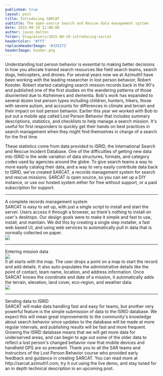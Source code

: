 ```yaml
---
published: true
layout: post
title: Introducing SARCAT
subtitle: The open-source Search and Rescue data management system
date: 2015-08-19 12:00:00
author: jason_dalton
folder: blog/assets/2015-08-19-introducing-sarcat
headerColor: '#fff'
replaceHeaderImage: '#325271'
headerImage: header.png
---
```


<div class="pad1y"></div>
Understanding lost person behavior is essential to making better decisions in how you allocate trained search resources like field search teams, search dogs, helicopters, and drones.  For several years now <!--more--> we at Azimuth1 have been working with the leading researcher in lost person behavior, Robert Koester.  Robert started cataloging search mission records back in the 90's and published one of the first studies on the wandering patterns of those disoriented due to Alzheimers and dementia.  Bob's work has expanded to several dozen lost person types including children, hunters, hikers, those with severe autism, and accounts for differences in climate and terrain and their impact on lost person behavior.  Earlier this year we worked with Bob to put out a mobile app called Lost Person Behavior that includes summary descriptions, statistics, and checklists to help manage a search mission.  It's useful for first responders to quickly get their hands on best practices in search management when they might find themselves in charge of a search for the first time.

These statistics come from data provided to ISRID, the International Search and Rescue Incident Database.  One of the difficulties of getting new data into ISRID is the wide variation of data structures, formats, and category codes used by agencies around the globe.  To give search teams a way to more easily catalog their data, and a way to very easily contribute data back to ISRID, we've created SARCAT, a records management system for search and rescue missions.  SARCAT is open source, so you can set up a DIY instance, or use our hosted system either for free without support, or a paid subscription for support.

<div class="pad1y"></div>
<hr>
<div class="h2 text-center">A complete records management system</div>
<div class="flexCont">





<div class="flexItem col-md-6">
SARCAT is easy to set up, with just a single script to install and start the server.   Users access it through a browser, so there's nothing to install on user's desktops.  Our design goals were to make it simple and fast to use, install, and maintain.  We did this by creating a single step installer, a fast web based UI, and using web services to automatically pull in data that is normally collected on paper.   
</div>
<div class="flexItem col-md-6">
<img class="img-responsive sarcatImg" src="{{site.baseurl}}/{{page.folder}}/SARCAT_stats_screen.png">
</div>

</div>




<div class="pad1y"></div>
<hr>
<div class="h2 text-center">Entering mission data</div>
<div class="flexCont">


<div class="flexItem col-md-12">
<img class="img-responsive sarcatImg" src="{{site.baseurl}}/{{page.folder}}/SARCAT_record_map_screen.png">
</div>



<div class="flexItem col-md-6">
It all starts with the map.  The user drops a point on a map to start the record and add details.    It also auto-populates the administrative details like the point of contact, team name, location, and address information.  Once SARCAT knows the coordinate and date of a mission, it automatically adds the terrain, elevation, land cover, eco-region, and weather data.
</div>




<div class="flexItem col-md-6">
<img class="img-responsive sarcatImg" src="{{site.baseurl}}/{{page.folder}}/SARCAT_record_weather_screen.png">
</div>

</div>

<div class="pad1y"></div>
<hr>
<div class="h2 text-center">Sending data to ISRID</div>
SARCAT will make data handling fast and easy for teams, but another very powerful feature is the simple submission of data to the ISRID database.  We expect this will mean great improvements to the community's knowledge about search behavior since updates to the database will be made at more regular intervals, and publishing results will be fast and more frequent.   Growing the ISRID database means that we will get more data for underserved areas, and can begin to age out some of the older data to reflect a lost person's changed behavior now that mobile devices and handheld GPS are so prevalent.  Thank you to all the SAR teams and instructors of the Lost Person Behavior course who provided early feedback and guidance in creating SARCAT.   You can read more at http://sarcat.azimuth1.com, try it out using the live demo, and stay tuned for an in depth technical description in an upcoming post.
